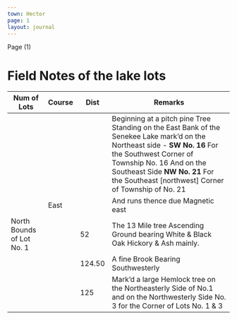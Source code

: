 ```yaml
---
town: Hector
page: 1
layout: journal
---
```


Page (1)

# Field Notes of the lake lots

| Num of Lots | Course | Dist | Remarks |
| - | - | - | - |
| | | | Beginning at a pitch pine Tree Standing on the East Bank of the Senekee Lake mark’d on the Northeast side - **SW No. 16** For the Southwest Corner of Township No. 16 And on the Southeast Side **NW No. 21** For the Southeast [northwest] Corner of Township of No. 21 |
| | East | | And runs thence due Magnetic east |
| North Bounds of Lot No. 1 | | 52 | The 13 Mile tree Ascending Ground bearing White & Black Oak Hickory & Ash mainly. |
| | | 124.50 | A fine Brook Bearing Southwesterly |
| | | 125 | Mark’d a large Hemlock tree on the Northeasterly Side of No.1  and on the Northwesterly Side No. 3 for the Corner of Lots No. 1 & 3 |